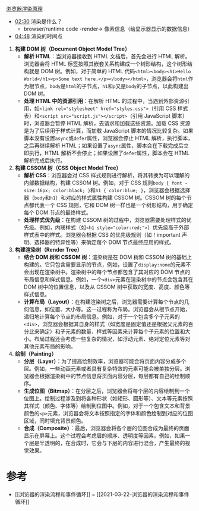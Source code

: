 [浏览器渲染原理](https://www.bilibili.com/video/BV16K4y1z7JE/?spm_id_from=333.788.top_right_bar_window_history.content.click&vd_source=22af953ea4c09540ad1966711a2d53f0)


- [02:30](https://www.bilibili.com/video/BV16K4y1z7JE/?t=150.308628#t=02:30.31) 渲染是什么？
	- browser/runtime code -render-> 像素信息（给显示器显示的数据信息）
- [04:48](https://www.bilibili.com/video/BV16K4y1z7JE/?t=288.236361#t=04:48.24) 渲染的时间点


1. **构建 DOM 树（Document Object Model Tree）**
    - **解析 HTML**：当浏览器接收到 HTML 文档后，首先会进行 HTML 解析。浏览器会将 HTML 标签按照其嵌套关系构建成一个树形结构，这个树形结构就是 DOM 树。例如，对于简单的 HTML 代码`<html><body><h1>Hello World</h1><p>Some text here.</p></body></html>`，浏览器会将`html`作为根节点，`body`是`html`的子节点，`h1`和`p`又是`body`的子节点，以此构建出 DOM 树。
    - **处理 HTML 中的资源引用**：在解析 HTML 的过程中，当遇到外部资源引用，如`<link rel="stylesheet" href="styles.css">`（引用 CSS 样式表）和`<script src="script.js"></script>`（引用 JavaScript 脚本）时，浏览器会暂停 HTML 解析，去请求和加载这些资源。加载 CSS 资源是为了后续用于样式计算，而加载 JavaScript 脚本的情况比较复杂。如果脚本没有设置`async`或`defer`属性，浏览器会停止 HTML 解析，执行脚本，之后再继续解析 HTML；如果设置了`async`属性，脚本会在下载完成后立即执行，HTML 解析不会停止；如果设置了`defer`属性，脚本会在 HTML 解析完成后执行。
2. **构建 CSSOM 树（CSS Object Model Tree）**
    - **解析 CSS**：浏览器会对 CSS 样式规则进行解析，将其转换为可以理解的内部数据结构，构建 CSSOM 树。例如，对于 CSS 规则`body { font - size:16px; color:black; }`和`h1 { color:blue; }`，浏览器会根据选择器（`body`和`h1`）和对应的样式属性构建 CSSOM 树。CSSOM 树的每个节点都代表一个 CSS 规则，它和 DOM 树一样也是一个树形结构，用于确定每个 DOM 节点的最终样式。
    - **处理样式优先级**：在构建 CSSOM 树的过程中，浏览器需要处理样式的优先级。例如，内联样式（如`<h1 style="color:red;">`）优先级高于外部样式表中的样式。浏览器会根据 CSS 的优先级规则（如！important 声明、选择器的特异性等）来确定每个 DOM 节点最终应用的样式。
3. **构建渲染树（Render Tree）**
    - **结合 DOM 树和 CSSOM 树**：渲染树是在 DOM 树和 CSSOM 树的基础上构建的。它只包含需要显示的节点，例如，设置了`display:none`的元素不会出现在渲染树中。渲染树中的每个节点都包含了其对应的 DOM 节点的布局信息和样式信息。例如，一个`<div>`元素在渲染树中的节点会包含其在 DOM 树中的位置信息，以及从 CSSOM 树中获取的宽度、高度、颜色等样式信息。
    - **计算布局（Layout）**：在构建渲染树之后，浏览器需要计算每个节点的几何信息，如位置、大小等。这一过程称为布局。浏览器会从根节点开始，递归地计算每个节点的布局信息。例如，对于一个包含多个子元素的`<div>`，浏览器会根据其自身的样式（如宽度是固定值还是根据父元素的百分比来确定）和子元素的数量、样式等因素来计算每个子元素的位置和大小。布局过程还会考虑一些复杂的情况，如浮动元素、绝对定位元素等对其他元素布局的影响。
4. **绘制（Painting）**
    - **分层（Layer）**：为了提高绘制效率，浏览器可能会将页面内容分成多个层。例如，一些动画元素或者具有复杂特效的元素可能会被单独分层。浏览器会根据渲染树中的节点信息将页面内容分层，每层都有自己的绘制顺序。
    - **生成位图（Bitmap）**：在分层之后，浏览器会将每个层的内容绘制到一个位图上。绘制过程涉及到将各种形状（如矩形、圆形等）、文本等元素按照其样式（颜色、字体等）绘制到位图中。例如，对于一个包含文本和背景颜色的`<p>`元素，浏览器会将文本按照指定的字体和颜色绘制到对应的位图区域，同时填充背景颜色。
    - **合成（Composite）**：最后，浏览器会将各个层的位图合成为最终的页面显示在屏幕上。这个过程会考虑层的顺序、透明度等因素。例如，如果一个层是半透明的，在合成时，它会与下层的内容进行混合，产生最终的视觉效果。


# 参考
- [[浏览器的渲染流程和事件循环]] = [[2021-03-22-浏览器的渲染流程和事件循环]]
